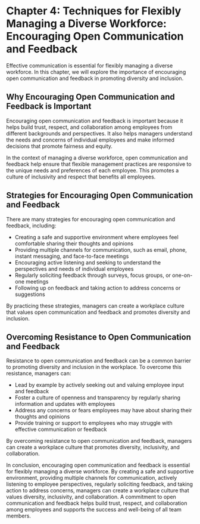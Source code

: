 Chapter 4: Techniques for Flexibly Managing a Diverse Workforce: Encouraging Open Communication and Feedback
============================================================================================================

Effective communication is essential for flexibly managing a diverse workforce. In this chapter, we will explore the importance of encouraging open communication and feedback in promoting diversity and inclusion.

Why Encouraging Open Communication and Feedback is Important
------------------------------------------------------------

Encouraging open communication and feedback is important because it helps build trust, respect, and collaboration among employees from different backgrounds and perspectives. It also helps managers understand the needs and concerns of individual employees and make informed decisions that promote fairness and equity.

In the context of managing a diverse workforce, open communication and feedback help ensure that flexible management practices are responsive to the unique needs and preferences of each employee. This promotes a culture of inclusivity and respect that benefits all employees.

Strategies for Encouraging Open Communication and Feedback
----------------------------------------------------------

There are many strategies for encouraging open communication and feedback, including:

* Creating a safe and supportive environment where employees feel comfortable sharing their thoughts and opinions
* Providing multiple channels for communication, such as email, phone, instant messaging, and face-to-face meetings
* Encouraging active listening and seeking to understand the perspectives and needs of individual employees
* Regularly soliciting feedback through surveys, focus groups, or one-on-one meetings
* Following up on feedback and taking action to address concerns or suggestions

By practicing these strategies, managers can create a workplace culture that values open communication and feedback and promotes diversity and inclusion.

Overcoming Resistance to Open Communication and Feedback
--------------------------------------------------------

Resistance to open communication and feedback can be a common barrier to promoting diversity and inclusion in the workplace. To overcome this resistance, managers can:

* Lead by example by actively seeking out and valuing employee input and feedback
* Foster a culture of openness and transparency by regularly sharing information and updates with employees
* Address any concerns or fears employees may have about sharing their thoughts and opinions
* Provide training or support to employees who may struggle with effective communication or feedback

By overcoming resistance to open communication and feedback, managers can create a workplace culture that promotes diversity, inclusivity, and collaboration.

In conclusion, encouraging open communication and feedback is essential for flexibly managing a diverse workforce. By creating a safe and supportive environment, providing multiple channels for communication, actively listening to employee perspectives, regularly soliciting feedback, and taking action to address concerns, managers can create a workplace culture that values diversity, inclusivity, and collaboration. A commitment to open communication and feedback helps build trust, respect, and collaboration among employees and supports the success and well-being of all team members.
